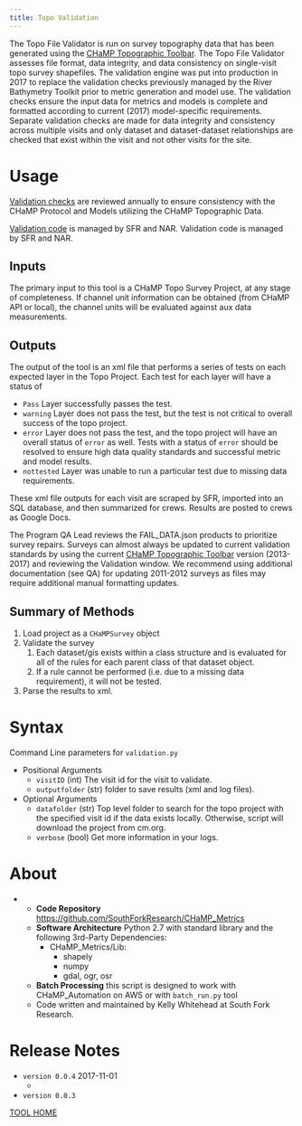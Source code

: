 ```yaml
---
title: Topo Validation
---
```


The Topo File Validator is run on survey topography data that has been generated using the [CHaMP Topographic Toolbar](http://champmetrics.northarrowresearch.com/).  The Topo File Validator assesses file format, data integrity, and data consistency on single-visit topo survey shapefiles.   The validation engine  was put into production in 2017 to replace the validation checks previously managed by the River Bathymetry Toolkit prior to metric generation and model use.  The validation checks ensure the input data for metrics and models is complete and formatted according to current (2017) model-specific requirements.
Separate validation checks are made for data integrity and consistency across multiple visits and only dataset and dataset-dataset relationships are checked that exist within the visit and not other visits for the site. 

# Usage
[Validation checks](https://docs.google.com/spreadsheets/d/1nlVYtqw8S5gsp83_EXSj4BD0Wmtc4AYBp5RUGWdCJGw/edit) are reviewed annually to ensure consistency with the CHaMP Protocol and Models utilizing the CHaMP Topographic Data.   

[Validation code](https://github.com/SouthForkResearch/CHaMP_Metrics/tree/master/tools/validation) is managed by SFR and NAR.
Validation code is managed by SFR and NAR.

## Inputs

The primary input to this tool is a CHaMP Topo Survey Project, at any stage of completeness. If channel unit information can be obtained (from CHaMP API or local), the channel units will be evaluated against aux data measurements.

## Outputs

The output of the tool is an xml file that performs a series of tests on each expected layer in the Topo Project. Each test for each layer will have a status of 

* `Pass` Layer successfully passes the test.
* `warning` Layer does not pass the test, but the test is not critical to overall success of the topo project.
* `error` Layer does not pass the test, and the topo project will have an overall status of `error` as well. Tests with a status of `error` should be resolved to ensure high data quality standards and successful metric and model results.
* `nottested` Layer was unable to run a particular test due to missing data requirements.

These xml file outputs for each visit are scraped by SFR, imported into an SQL database, and then summarized for crews. Results are posted to crews as Google Docs.

The Program QA Lead reviews the FAIL_DATA.json products to prioritize survey repairs. 
Surveys can almost always be updated to current validation standards by using the current [CHaMP Topographic Toolbar](http://champmetrics.northarrowresearch.com/) version (2013-2017) and reviewing the Validation window.  We recommend using additional documentation (see QA) for updating 2011-2012 surveys as files may require additional manual formatting updates.

## Summary of Methods

1. Load project as a `CHaMPSurvey` object
2. Validate the survey
   1. Each dataset/gis exists within a class structure and is evaluated for all of the rules for each parent class of that dataset object.
   2. If a rule cannot be performed (i.e. due to a missing data requirement), it will not be tested.
3. Parse the results to xml.

# Syntax

Command Line parameters for `validation.py`

* Positional Arguments
  * `visitID` (int) The visit id for the visit to validate.
  * `outputfolder` (str) folder to save results (xml and log files).
* Optional Arguments
  * `datafolder` (str) Top level folder to search for the topo project with the specified visit id if the data exists locally. Otherwise, script will download the project from cm.org.
  * `verbose` (bool) Get more information in your logs. 

# About

* * **Code Repository** https://github.com/SouthForkResearch/CHaMP_Metrics
  * **Software Architecture** Python 2.7 with standard library and the following 3rd-Party Dependencies:
    - CHaMP_Metrics/Lib:
      - shapely
      - numpy
      - gdal, ogr, osr
  * **Batch Processing** this script is designed to work with CHaMP_Automation on AWS or with `batch_run.py` tool
  * Code written and maintained by Kelly Whitehead at South Fork Research.

# Release Notes

* `version 0.0.4` 2017-11-01
  * ​
* `version 0.0.3` 

[TOOL HOME](index.md)






